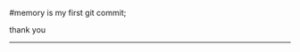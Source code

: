 #memory is my first git commit;

thank you

------------------------------------------------------------